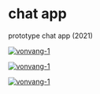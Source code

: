 # chat app
prototype chat app (2021)

<p>
  <a href="#">
    <img src="https://github-production-user-asset-6210df.s3.amazonaws.com/52969662/282580282-1db8948e-7e07-40af-bcfc-ec397e1762d1.png" alt="vonvang-1">
  </a>
</p>

<p>
  <a href="#">
    <img src="https://github-production-user-asset-6210df.s3.amazonaws.com/52969662/282580557-9c79fe39-1897-49c6-8bf0-d4ad5f711586.png" alt="vonvang-1">
  </a>
</p>

<p>
  <a href="#">
    <img src="https://github-production-user-asset-6210df.s3.amazonaws.com/52969662/282579204-a206f852-5ae1-4f0b-b049-4dc6c0e29587.png" alt="vonvang-1">
  </a>
</p>
